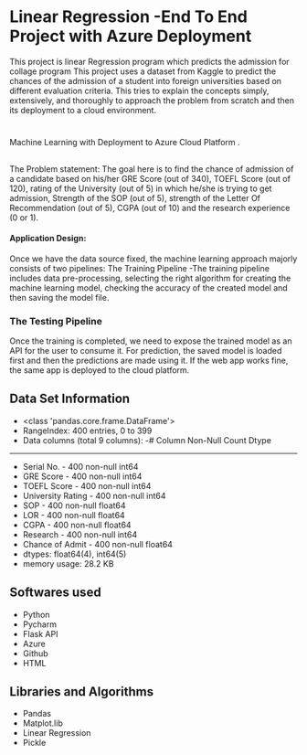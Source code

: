 # Linear Regression -End To End Project with Azure Deployment

This project is linear Regression program which predicts the admission for collage program
This project uses a dataset from Kaggle to predict the chances of the
admission of a student into foreign universities based on different evaluation criteria.
This tries to explain the concepts simply, extensively, and thoroughly to approach
the problem from scratch and then its deployment to a cloud environment.

#
Machine Learning with Deployment to Azure Cloud Platform .

##
The Problem statement: 
The goal here is to find the chance of admission of a candidate based on his/her GRE Score (out of 340), TOEFL Score (out of 120), rating of the University (out of 5) in which he/she is trying to get admission, Strength of the SOP (out of 5), strength of the Letter Of Recommendation (out of 5), CGPA (out of 10) and the research experience (0 or 1).

#### Application Design: 
Once we have the data source fixed, the machine learning approach majorly consists of two pipelines:
The Training Pipeline -The training pipeline includes data pre-processing, selecting the right algorithm for creating the machine learning model, checking the accuracy of the created model and then saving the model file.

### The Testing Pipeline 
Once the training is completed, we need to expose the trained model as an API for the user to consume it. For prediction, the saved model is loaded first and then the predictions are made using it. If the web app works fine, the same app is deployed to the cloud platform.

## Data Set Information
- <class 'pandas.core.frame.DataFrame'>
- RangeIndex: 400 entries, 0 to 399
- Data columns (total 9 columns):
 -#   Column             Non-Null Count  Dtype  
----  ------             --------------  -----  
 -   Serial No.         -  400 non-null    int64  
 -    GRE Score         -  400 non-null    int64  
 -   TOEFL Score        -  400 non-null    int64  
 -   University Rating  -  400 non-null    int64  
 -   SOP                -  400 non-null    float64
 -   LOR                -  400 non-null    float64
 -   CGPA               -  400 non-null    float64
 -  Research           -   400 non-null    int64  
 -   Chance of Admit    -  400 non-null    float64
- dtypes: float64(4), int64(5)
- memory usage: 28.2 KB


## Softwares used 
- Python 
- Pycharm
- Flask API
- Azure
- Github
- HTML
## Libraries and Algorithms
- Pandas
- Matplot.lib
- Linear Regression
- Pickle
